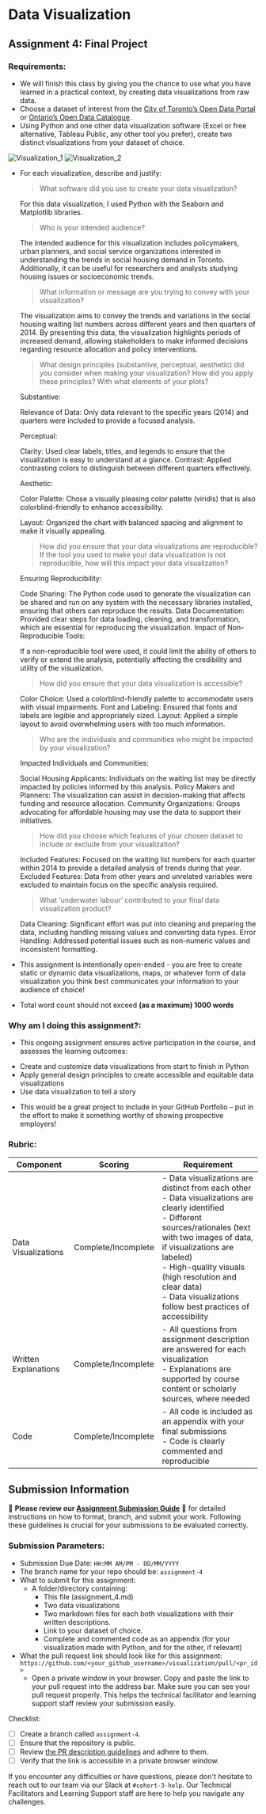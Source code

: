 # Data Visualization

## Assignment 4: Final Project

### Requirements:
- We will finish this class by giving you the chance to use what you have learned in a practical context, by creating data visualizations from raw data. 
- Choose a dataset of interest from the [City of Toronto’s Open Data Portal](https://www.toronto.ca/city-government/data-research-maps/open-data/) or [Ontario’s Open Data Catalogue](https://data.ontario.ca/). 
- Using Python and one other data visualization software (Excel or free alternative, Tableau Public, any other tool you prefer), create two distinct visualizations from your dataset of choice.  

![Visualization_1](image.png)
![Visualization_2](image-1.png)

- For each visualization, describe and justify: 
    > What software did you use to create your data visualization?

    For this data visualization, I used Python with the Seaborn and Matplotlib libraries.

    > Who is your intended audience? 

     The intended audience for this visualization includes policymakers, urban planners, and social service organizations interested in understanding the trends in social housing demand in Toronto. Additionally, it can be useful for researchers and analysts studying housing issues or socioeconomic trends.

    > What information or message are you trying to convey with your visualization? 

    The visualization aims to convey the trends and variations in the social housing waiting list numbers across different years and then quarters of 2014. By presenting this data, the visualization highlights periods of increased demand, allowing stakeholders to make informed decisions regarding resource allocation and policy interventions.
    
    > What design principles (substantive, perceptual, aesthetic) did you consider when making your visualization? How did you apply these principles? With what elements of your plots? 


    Substantive:

    Relevance of Data: Only data relevant to the specific years (2014) and quarters were included to provide a focused analysis.
    
    Perceptual:

    Clarity: Used clear labels, titles, and legends to ensure that the visualization is easy to understand at a glance.
    Contrast: Applied contrasting colors to distinguish between different quarters effectively.

    Aesthetic:

    Color Palette: Chose a visually pleasing color palette (viridis) that is also colorblind-friendly to enhance accessibility.

    Layout: Organized the chart with balanced spacing and alignment to make it visually appealing.
    
    > How did you ensure that your data visualizations are reproducible? If the tool you used to make your data visualization is not reproducible, how will this impact your data visualization? 

    Ensuring Reproducibility:

    Code Sharing: The Python code used to generate the visualization can be shared and run on any system with the necessary libraries installed, ensuring that others can reproduce the results.
    Data Documentation: Provided clear steps for data loading, cleaning, and transformation, which are essential for reproducing the visualization.
    Impact of Non-Reproducible Tools:

    If a non-reproducible tool were used, it could limit the ability of others to verify or extend the analysis, potentially affecting the credibility and utility of the visualization.

    
    > How did you ensure that your data visualization is accessible?  

    Color Choice: Used a colorblind-friendly palette to accommodate users with visual impairments.
    Font and Labeling: Ensured that fonts and labels are legible and appropriately sized.
    Layout: Applied a simple layout to avoid overwhelming users with too much information.
    
    > Who are the individuals and communities who might be impacted by your visualization?  


    Impacted Individuals and Communities:

    Social Housing Applicants: Individuals on the waiting list may be directly impacted by policies informed by this analysis.
    Policy Makers and Planners: The visualization can assist in decision-making that affects funding and resource allocation.
    Community Organizations: Groups advocating for affordable housing may use the data to support their initiatives.
    
    > How did you choose which features of your chosen dataset to include or exclude from your visualization? 

    Included Features: Focused on the waiting list numbers for each quarter within 2014 to provide a detailed analysis of trends during that year.
    Excluded Features: Data from other years and unrelated variables were excluded to maintain focus on the specific analysis required.
    
    > What ‘underwater labour’ contributed to your final data visualization product?

    Data Cleaning: Significant effort was put into cleaning and preparing the data, including handling missing values and converting data types.
    Error Handling: Addressed potential issues such as non-numeric values and inconsistent formatting.

- This assignment is intentionally open-ended - you are free to create static or dynamic data visualizations, maps, or whatever form of data visualization you think best communicates your information to your audience of choice! 
- Total word count should not exceed **(as a maximum) 1000 words** 
 
### Why am I doing this assignment?:  
- This ongoing assignment ensures active participation in the course, and assesses the learning outcomes: 
* Create and customize data visualizations from start to finish in Python
* Apply general design principles to create accessible and equitable data visualizations
* Use data visualization to tell a story  
- This would be a great project to include in your GitHub Portfolio – put in the effort to make it something worthy of showing prospective employers!

### Rubric:

| Component         | Scoring  | Requirement                                                                 |
|-------------------|----------|-----------------------------------------------------------------------------|
| Data Visualizations | Complete/Incomplete | - Data visualizations are distinct from each other<br>- Data visualizations are clearly identified<br>- Different sources/rationales (text with two images of data, if visualizations are labeled)<br>- High-quality visuals (high resolution and clear data)<br>- Data visualizations follow best practices of accessibility |
| Written Explanations | Complete/Incomplete | - All questions from assignment description are answered for each visualization<br>- Explanations are supported by course content or scholarly sources, where needed |
| Code              | Complete/Incomplete | - All code is included as an appendix with your final submissions<br>- Code is clearly commented and reproducible |

## Submission Information

🚨 **Please review our [Assignment Submission Guide](https://github.com/UofT-DSI/onboarding/blob/main/onboarding_documents/submissions.md)** 🚨 for detailed instructions on how to format, branch, and submit your work. Following these guidelines is crucial for your submissions to be evaluated correctly.

### Submission Parameters:
* Submission Due Date: `HH:MM AM/PM - DD/MM/YYYY`
* The branch name for your repo should be: `assignment-4`
* What to submit for this assignment:
    * A folder/directory containing:
        * This file (assignment_4.md)
        * Two data visualizations 
        * Two markdown files for each both visualizations with their written descriptions.
        * Link to your dataset of choice.
        * Complete and commented code as an appendix (for your visualization made with Python, and for the other, if relevant) 
* What the pull request link should look like for this assignment: `https://github.com/<your_github_username>/visualization/pull/<pr_id>`
    * Open a private window in your browser. Copy and paste the link to your pull request into the address bar. Make sure you can see your pull request properly. This helps the technical facilitator and learning support staff review your submission easily.

Checklist:
- [ ] Create a branch called `assignment-4`.
- [ ] Ensure that the repository is public.
- [ ] Review [the PR description guidelines](https://github.com/UofT-DSI/onboarding/blob/main/onboarding_documents/submissions.md#guidelines-for-pull-request-descriptions) and adhere to them.
- [ ] Verify that the link is accessible in a private browser window.

If you encounter any difficulties or have questions, please don't hesitate to reach out to our team via our Slack at `#cohort-3-help`. Our Technical Facilitators and Learning Support staff are here to help you navigate any challenges.
